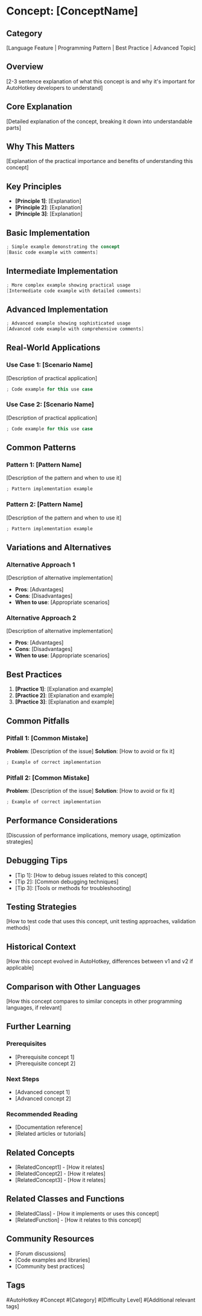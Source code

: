 # Concept: [ConceptName]

## Category

[Language Feature | Programming Pattern | Best Practice | Advanced Topic]

## Overview

[2-3 sentence explanation of what this concept is and why it's important for AutoHotkey developers to understand]

## Core Explanation

[Detailed explanation of the concept, breaking it down into understandable parts]

## Why This Matters

[Explanation of the practical importance and benefits of understanding this concept]

## Key Principles

- **[Principle 1]**: [Explanation]
- **[Principle 2]**: [Explanation]
- **[Principle 3]**: [Explanation]

## Basic Implementation

```cpp
; Simple example demonstrating the concept
[Basic code example with comments]
```

## Intermediate Implementation

```cpp
; More complex example showing practical usage
[Intermediate code example with detailed comments]
```

## Advanced Implementation

```cpp
; Advanced example showing sophisticated usage
[Advanced code example with comprehensive comments]
```

## Real-World Applications

### Use Case 1: [Scenario Name]
[Description of practical application]
```cpp
; Code example for this use case
```

### Use Case 2: [Scenario Name]
[Description of practical application]
```cpp
; Code example for this use case
```

## Common Patterns

### Pattern 1: [Pattern Name]
[Description of the pattern and when to use it]
```cpp
; Pattern implementation example
```

### Pattern 2: [Pattern Name]
[Description of the pattern and when to use it]
```cpp
; Pattern implementation example
```

## Variations and Alternatives

### Alternative Approach 1
[Description of alternative implementation]
- **Pros**: [Advantages]
- **Cons**: [Disadvantages]
- **When to use**: [Appropriate scenarios]

### Alternative Approach 2
[Description of alternative implementation]
- **Pros**: [Advantages]
- **Cons**: [Disadvantages]
- **When to use**: [Appropriate scenarios]

## Best Practices

1. **[Practice 1]**: [Explanation and example]
2. **[Practice 2]**: [Explanation and example]
3. **[Practice 3]**: [Explanation and example]

## Common Pitfalls

### Pitfall 1: [Common Mistake]
**Problem**: [Description of the issue]
**Solution**: [How to avoid or fix it]
```cpp
; Example of correct implementation
```

### Pitfall 2: [Common Mistake]
**Problem**: [Description of the issue]
**Solution**: [How to avoid or fix it]
```cpp
; Example of correct implementation
```

## Performance Considerations

[Discussion of performance implications, memory usage, optimization strategies]

## Debugging Tips

- [Tip 1]: [How to debug issues related to this concept]
- [Tip 2]: [Common debugging techniques]
- [Tip 3]: [Tools or methods for troubleshooting]

## Testing Strategies

[How to test code that uses this concept, unit testing approaches, validation methods]

## Historical Context

[How this concept evolved in AutoHotkey, differences between v1 and v2 if applicable]

## Comparison with Other Languages

[How this concept compares to similar concepts in other programming languages, if relevant]

## Further Learning

### Prerequisites
- [Prerequisite concept 1]
- [Prerequisite concept 2]

### Next Steps
- [Advanced concept 1]
- [Advanced concept 2]

### Recommended Reading
- [Documentation reference]
- [Related articles or tutorials]

## Related Concepts

- [RelatedConcept1] - [How it relates]
- [RelatedConcept2] - [How it relates]
- [RelatedConcept3] - [How it relates]

## Related Classes and Functions

- [RelatedClass] - [How it implements or uses this concept]
- [RelatedFunction] - [How it relates to this concept]

## Community Resources

- [Forum discussions]
- [Code examples and libraries]
- [Community best practices]

## Tags

#AutoHotkey #Concept #[Category] #[Difficulty Level] #[Additional relevant tags]
